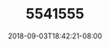 ---
title: 5541555
date: 2018-09-03T18:42:21-08:00
draft: false
name: 黒羽イヴ
img_url: https://cdn.u1.huluxia.com/g4/M01/63/E0/rBAAdmHwCsaAFqTrAAMebQFQooU981.png
original_fn: DSCF0454.jpg
tags:
- 黒羽イヴ

---
